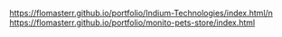 https://flomasterr.github.io/portfolio/Indium-Technologies/index.html/n
https://flomasterr.github.io/portfolio/monito-pets-store/index.html
